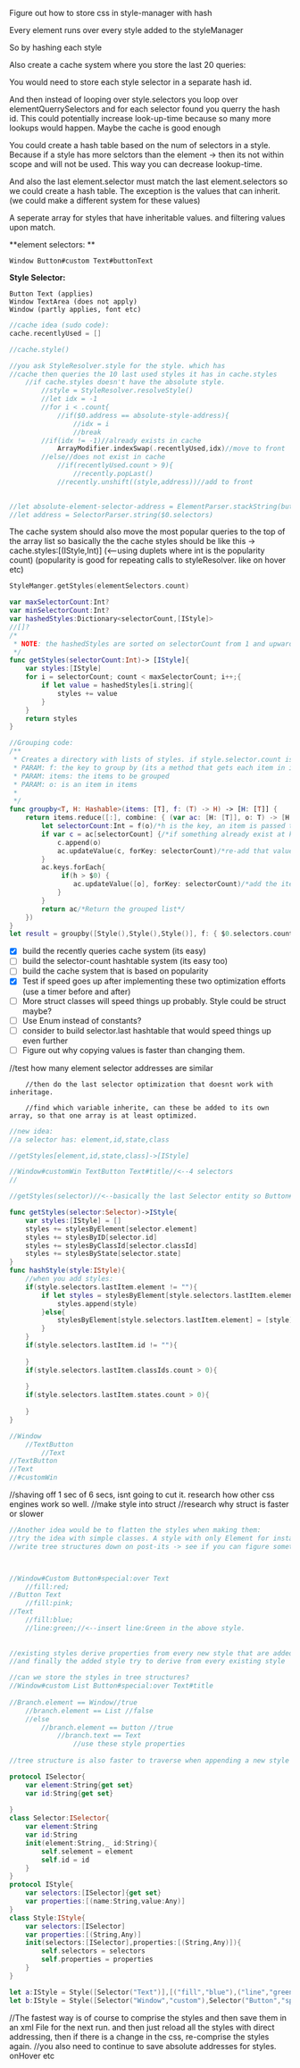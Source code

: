 Figure out how to store css in style-manager with hash

Every element runs over every style added to the styleManager

So by hashing each style 

Also create a cache system where you store the last 20 queries: 

You would need to store each style selector in a separate hash id.

And then instead of looping over style.selectors you loop over elementQuerrySelectors and for each selector found you querry the hash id. This could potentially increase look-up-time because so many more lookups would happen. Maybe the cache is good enough

You could create a hash table based on the num of selectors in a style. Because if a style has more selctors than the element -> then its not within scope and will not be used. This way you can decrease lookup-time. 

And also the last element.selector must match the last element.selectors so we could create a hash table. The exception is the values that can inherit. (we could make a different system for these values)

A seperate array for styles that have inheritable values. and filtering values upon match.



**element selectors: **

```
Window Button#custom Text#buttonText
```

**Style Selector:**

```
Button Text (applies)
Window TextArea (does not apply)
Window (partly applies, font etc)
```


 
```swift
//cache idea (sudo code):
cache.recentlyUsed = []

//cache.style()

//you ask StyleResolver.style for the style. which has
//cache then queries the 10 last used styles it has in cache.styles
	//if cache.styles doesn't have the absolute style. 
		//style = StyleResolver.resolveStyle()
		//let idx = -1
		//for i < .count{
			//if($0.address == absolute-style-address){
				//idx = i
				//break
		//if(idx != -1)//already exists in cache
			ArrayModifier.indexSwap(.recentlyUsed,idx)//move to front
		//else//does not exist in cache
			//if(recentlyUsed.count > 9){
				//recently.popLast()
			//recently.unshift((style,address))//add to front
				

//let absolute-element-selector-address = ElementParser.stackString(button) 
//let address = SelectorParser.string($0.selectors)

```
The cache system should also move the most popular queries to the top of the array list
so basically the the cache styles should be like this -> cache.styles:[(IStyle,Int)] (<--using duplets where int is the popularity count) (popularity is good for repeating calls to styleResolver. like on hover etc)

```swift
StyleManger.getStyles(elementSelectors.count)

var maxSelectorCount:Int?
var minSelectorCount:Int?
var hashedStyles:Dictionary<selectorCount,[IStyle]>
//[]?
/*
 * NOTE: the hashedStyles are sorted on selectorCount from 1 and upwards
 */
func getStyles(selectorCount:Int)-> [IStyle]{
    var styles:[IStyle]
    for i = selectorCount; count < maxSelectorCount; i++;{
        if let value = hashedStyles[i.string]{
            styles += value
        }
    }
    return styles
}
```

```swift
//Grouping code:
/**
 * Creates a directory with lists of styles. if style.selector.count is 3, then its added to the key:3 and also every key that is bigger than 3
 * PARAM: f: the key to group by (its a method that gets each item in items)
 * PARAM: items: the items to be grouped
 * PARAM: o: is an item in items
 * 
 */
func groupby<T, H: Hashable>(items: [T], f: (T) -> H) -> [H: [T]] {
    return items.reduce([:], combine: { (var ac: [H: [T]], o: T) -> [H: [T]] in
        let selectorCount:Int = f(o)/*h is the key, an item is passed to f to get h*/
        if var c = ac[selectorCount] {/*if something already exist at key: h then append to that value*/
            c.append(o)
            ac.updateValue(c, forKey: selectorCount)/*re-add that value*/
        }
        ac.keys.forEach{
             if(h > $0) {
                ac.updateValue([o], forKey: selectorCount)/*add the item from items as an array*/
            }
        }
        return ac/*Return the grouped list*/
    })
}
let result = groupby([Style(),Style(),Style()], f: { $0.selectors.count })
```

- [x] build the recently queries cache system (its easy) 
- [ ] build the selector-count hashtable system (its easy too)
- [ ] build the cache system that is based on popularity
- [x] Test if speed goes up after implementing these two optimization efforts (use a timer before and after)
- [ ] More struct classes will speed things up probably. Style could be struct maybe? 
- [ ] Use Enum instead of constants?
- [ ] consider to build selector.last hashtable that would speed things up even further
- [ ] Figure out why copying values is faster than changing them. 

 //test how many element selector addresses are similar
        
        //then do the last selector optimization that doesnt work with inheritage. 
        
        //find which variable inherite, can these be added to its own array, so that one array is at least optimized.
        
        
```swift
//new idea:
//a selector has: element,id,state,class

//getStyles[element,id,state,class]->[IStyle]

//Window#customWin TextButton Text#title//<--4 selectors
//

//getStyles(selector)//<--basically the last Selector entity so Button#custom for instance is an selector entity

func getStyles(selector:Selector)->IStyle{
    var styles:[IStyle] = []
    styles += stylesByElement[selector.element]
    styles += stylesByID[selector.id]
    styles += stylesByClassId[selector.classId]
    styles += stylesByState[selector.state]
}
func hashStyle(style:IStyle){
    //when you add styles:
    if(style.selectors.lastItem.element != ""){
        if let styles = stylesByElement[style.selectors.lastItem.element]{
            styles.append(style)
        }else{
            stylesByElement[style.selectors.lastItem.element] = [style]
        }
    }
    if(style.selectors.lastItem.id != ""){
        
    }
    if(style.selectors.lastItem.classIds.count > 0){
        
    }
    if(style.selectors.lastItem.states.count > 0){
        
    }    
}

//Window
    //TextButton
        //Text
//TextButton
//Text
//#customWin

```

//shaving off 1 sec of 6 secs, isnt going to cut it. research how other css engines work so well.
//make style into struct
//research why struct is faster or slower

```swift
//Another idea would be to flatten the styles when making them:
//try the idea with simple classes. A style with only Element for instance
//write tree structures down on post-its -> see if you can figure something out



//Window#Custom Button#special:over Text
    //fill:red; 
//Button Text
    //fill:pink;
//Text
    //fill:blue;
    //line:green;//<--insert line:Green in the above style. 
    
    
//existing styles derive properties from every new style that are added.
//and finally the added style try to derive from every existing style

//can we store the styles in tree structures?
//Window#custom List Button#special:over Text#title
    
//Branch.element == Window//true
    //branch.element == List //false
    //else
        //branch.element == button //true
            //branch.text == Text
                //use these style properties
                
//tree structure is also faster to traverse when appending a new style and expanding the style at the same time. IT can derive and apply properties as it traverses the tree, and probably fast, because it can disregard a lot of avenues
```

```swift
protocol ISelector{
    var element:String{get set}
    var id:String{get set}
    
}
class Selector:ISelector{
    var element:String
    var id:String
    init(element:String,_ id:String){
        self.selement = element
        self.id = id
    }
}
protocol IStyle{
    var selectors:[ISelector]{get set}
    var properties:[(name:String,value:Any)]
}
class Style:IStyle{
    var selectors:[ISelector]
    var properties:[(String,Any)]
    init(selectors:[ISelector],properties:[(String,Any)]){
        self.selectors = selectors
        self.properties = properties
    }
}

let a:IStyle = Style([Selector("Text")],[("fill","blue"),("line","green")])
let b:IStyle = Style([Selector("Window","custom"),Selector("Button","special"),Selector("Text")],[("fill","red")])


```

//The fastest way is of course to comprise the styles and then save them in an xml File for the next run. and then just reload all the styles with direct addressing, then if there is a change in the css, re-comprise the styles again.
//you also need to continue to save absolute addresses for styles. onHover etc